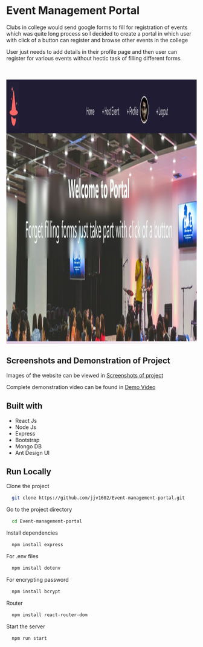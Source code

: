 
# Event Management Portal

Clubs in college would
send google forms to fill for registration
of events which was quite long process so I decided to create a portal in which user with click of a button can register and browse other events in the college   
   
User just needs to add details in their profile page and then user can register for various events without hectic task of filling different forms.

<br>
<br>
<img src="/Screenshot_Images/Home1.jpg"  width="100%" height="700">



## Screenshots and Demonstration of Project
 
  Images of the website can be viewed in [Screenshots of project ](https://github.com/jjv1602/Event-management-portal/tree/main/Screenshot_Images)

  Complete demonstration video can be found in [Demo Video ](https://drive.google.com/file/d/1Tb1cj7wkiXxsFa-aejuaqSWe4FY4q8GL/view?usp=sharing)

## Built with

* React Js
* Node Js
* Express
* Bootstrap 
* Mongo DB
* Ant Design UI 
## Run Locally

Clone the project

```bash
  git clone https://github.com/jjv1602/Event-management-portal.git
```

Go to the project directory

```bash
  cd Event-management-portal
```

Install dependencies

```bash
  npm install express
```
For .env files 
```bash
  npm install dotenv
```
For encrypting password
```bash
  npm install bcrypt
```

Router
```bash
  npm install react-router-dom
```
Start the server

```bash
  npm run start
```


